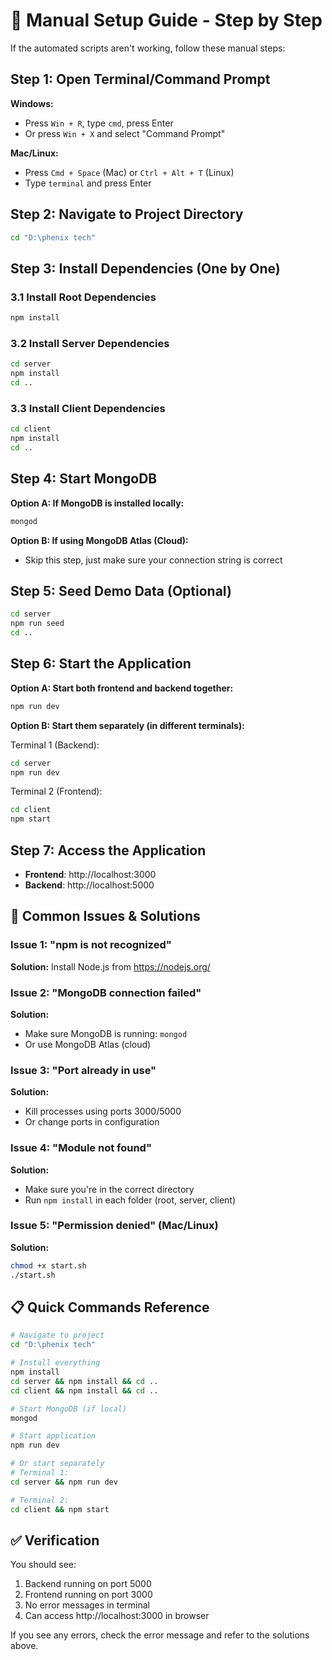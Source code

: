 # 🔧 Manual Setup Guide - Step by Step

If the automated scripts aren't working, follow these manual steps:

## Step 1: Open Terminal/Command Prompt

**Windows:**
- Press `Win + R`, type `cmd`, press Enter
- Or press `Win + X` and select "Command Prompt"

**Mac/Linux:**
- Press `Cmd + Space` (Mac) or `Ctrl + Alt + T` (Linux)
- Type `terminal` and press Enter

## Step 2: Navigate to Project Directory

```bash
cd "D:\phenix tech"
```

## Step 3: Install Dependencies (One by One)

### 3.1 Install Root Dependencies
```bash
npm install
```

### 3.2 Install Server Dependencies
```bash
cd server
npm install
cd ..
```

### 3.3 Install Client Dependencies
```bash
cd client
npm install
cd ..
```

## Step 4: Start MongoDB

**Option A: If MongoDB is installed locally:**
```bash
mongod
```

**Option B: If using MongoDB Atlas (Cloud):**
- Skip this step, just make sure your connection string is correct

## Step 5: Seed Demo Data (Optional)

```bash
cd server
npm run seed
cd ..
```

## Step 6: Start the Application

**Option A: Start both frontend and backend together:**
```bash
npm run dev
```

**Option B: Start them separately (in different terminals):**

Terminal 1 (Backend):
```bash
cd server
npm run dev
```

Terminal 2 (Frontend):
```bash
cd client
npm start
```

## Step 7: Access the Application

- **Frontend**: http://localhost:3000
- **Backend**: http://localhost:5000

## 🚨 Common Issues & Solutions

### Issue 1: "npm is not recognized"
**Solution:** Install Node.js from https://nodejs.org/

### Issue 2: "MongoDB connection failed"
**Solution:** 
- Make sure MongoDB is running: `mongod`
- Or use MongoDB Atlas (cloud)

### Issue 3: "Port already in use"
**Solution:**
- Kill processes using ports 3000/5000
- Or change ports in configuration

### Issue 4: "Module not found"
**Solution:**
- Make sure you're in the correct directory
- Run `npm install` in each folder (root, server, client)

### Issue 5: "Permission denied" (Mac/Linux)
**Solution:**
```bash
chmod +x start.sh
./start.sh
```

## 📋 Quick Commands Reference

```bash
# Navigate to project
cd "D:\phenix tech"

# Install everything
npm install
cd server && npm install && cd ..
cd client && npm install && cd ..

# Start MongoDB (if local)
mongod

# Start application
npm run dev

# Or start separately
# Terminal 1:
cd server && npm run dev

# Terminal 2:
cd client && npm start
```

## ✅ Verification

You should see:
1. Backend running on port 5000
2. Frontend running on port 3000
3. No error messages in terminal
4. Can access http://localhost:3000 in browser

If you see any errors, check the error message and refer to the solutions above.
